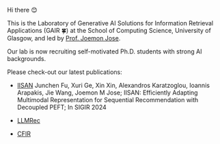 Hi there 😊

This is the Laboratory of Generative AI Solutions for Information Retrieval Applications (GAIR 🍀) at the School of Computing Science,  University of Glasgow, and led by  [Prof. Joemon Jose](https://www.gla.ac.uk/schools/computing/staff/joemonjose/).

Our lab is now recruiting self-motivated Ph.D. students with strong AI backgrounds.

Please check-out our latest publications:
* [IISAN](https://arxiv.org/abs/2404.02059) Junchen Fu, Xuri Ge, Xin Xin, Alexandros Karatzoglou, Ioannis Arapakis, Jie Wang, Joemon M Jose; IISAN: Efficiently Adapting Multimodal Representation for Sequential Recommendation with Decoupled PEFT; In SIGIR 2024

* [LLMRec](https://arxiv.org/abs/2403.16948)
* [CFIR](https://arxiv.org/abs/2402.15276)

